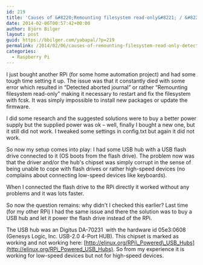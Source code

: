 ```yaml
---
id: 219
title: 'Causes of &#8220;Remounting filesystem read-only&#8221; / &#8220;Detected aborted journal&#8221;'
date: 2014-02-06T00:57:42+00:00
author: Björn Bilger
layout: post
guid: https://bbilger.com/yabapal/?p=219
permalink: /2014/02/06/causes-of-remounting-filesystem-read-only-detected-aborted-journal/
categories:
  - Raspberry Pi
---
```

I just bought another RPi (for some home automation project) and had some tough time setting it up. The issue was that it constantly died with some error which resulted in &#8220;Detected aborted journal&#8221; or rather &#8220;Remounting filesystem read-only&#8221; making it necessary to restart and fix the filesystem with fcsk. It was simply impossible to install new packages or update the firmware.

I did some research and the suggested solutions were to buy a better power supply but the supplied power was ok &#8211; well, finally I bought a new one, but it still did not work. I tweaked some settings in config.txt but again it did not work.

So now my setup comes into play: I had some USB hub with a USB flash drive connected to it (OS boots from the flash drive). The problem now was that the driver and/or the hub's chipset was simply corrupt in the sense of being unable to cope with flash drives or rather high-speed devices (no complains about connecting low-speed devices like keyboards).

When I connected the flash drive to the RPi directly it worked without any problems and it was lots faster.

So now the question remains: why didn't I checked this earlier? Last time (for my other RPi) I had the same issue and there the solution was to buy a USB hub and let it power the flash drive instead of the RPi.

The USB hub was an Digitus DA-70231  with the hardware id 05e3:0608 (Genesys Logic, Inc. USB-2.0 4-Port HUB). This chipset is marked as working and not working here: [http://elinux.org/RPi\_Powered\_USB_Hubs](http://elinux.org/RPi_Powered_USB_Hubs). So from my experience it is working for low-speed devices but not for high-speed devices.